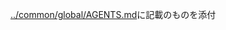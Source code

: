 <!-- ~/.codex/global/AGENTS.md -->
[../common/global/AGENTS.md](../common/global/AGENTS.md)に記載のものを添付
